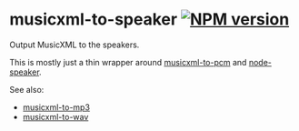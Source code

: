 # musicxml-to-speaker [![NPM version](http://img.shields.io/npm/v/musicxml-to-speaker.svg?style=flat-square)](https://www.npmjs.org/package/musicxml-to-speaker)

Output MusicXML to the speakers.

This is mostly just a thin wrapper around [musicxml-to-pcm](https://github.com/lukehorvat/musicxml-to-pcm) and [node-speaker](https://github.com/TooTallNate/node-speaker).

See also:

- [musicxml-to-mp3](https://github.com/lukehorvat/musicxml-to-mp3)
- [musicxml-to-wav](https://github.com/lukehorvat/musicxml-to-wav)
